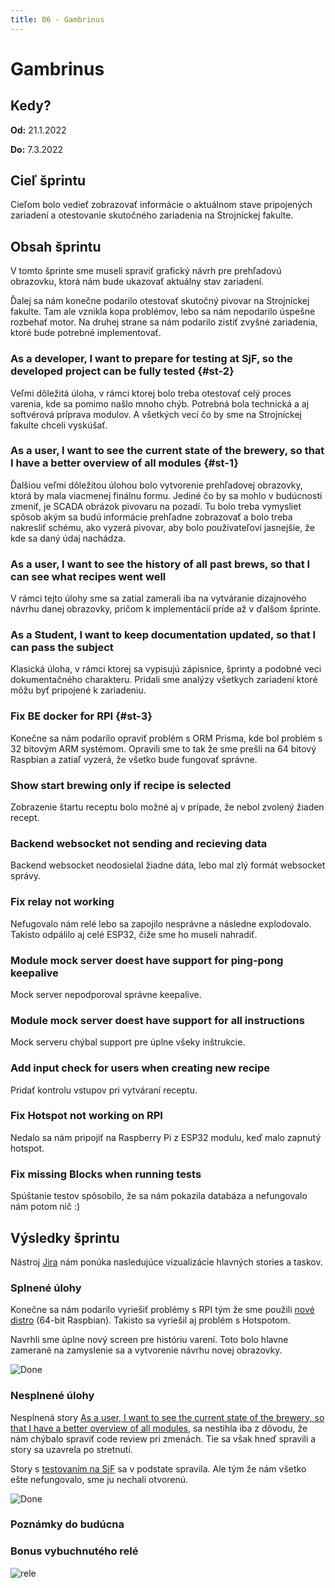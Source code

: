 ```yaml
---
title: 06 - Gambrinus
---
```


# Gambrinus

## Kedy?

**Od:** 21.1.2022

**Do:** 7.3.2022

## Cieľ šprintu

Cieľom bolo vedieť zobrazovať informácie o aktuálnom stave pripojených zariadení a otestovanie skutočného zariadenia na Strojníckej fakulte.

## Obsah šprintu

V tomto šprinte sme museli spraviť grafický návrh pre prehľadovú obrazovku, ktorá nám bude ukazovať aktuálny stav zariadení.

Ďalej sa nám konečne podarilo otestovať skutočný pivovar na Strojníckej fakulte. Tam ale vznikla kopa problémov, lebo sa nám nepodarilo úspešne rozbehať motor. Na druhej strane sa nám podarilo zistiť zvyšné zariadenia, ktoré bude potrebné implementovať.

### As a developer, I want to prepare for testing at SjF, so the developed project can be fully tested {#st-2}

Veľmi dôležitá úloha, v rámci ktorej bolo treba otestovať celý proces varenia, kde sa pomimo našlo mnoho chýb. Potrebná bola technická a aj softvérová príprava modulov. A všetkých vecí čo by sme na Strojníckej fakulte chceli vyskúšať.

### As a user, I want to see the current state of the brewery, so that I have a better overview of all modules {#st-1}

Ďalšiou veľmi dôležitou úlohou bolo vytvorenie prehľadovej obrazovky, ktorá by mala viacmenej finálnu formu. Jediné čo by sa mohlo v budúcnosti zmeniť, je SCADA obrázok pivovaru na pozadí. Tu bolo treba vymysliet spôsob akým sa budú informácie prehľadne zobrazovať a bolo treba nakresliť schému, ako vyzerá pivovar, aby bolo používateľovi jasnejšie, že kde sa daný údaj nachádza.

### As a user, I want to see the history of all past brews, so that I can see what recipes went well

V rámci tejto úlohy sme sa zatial zamerali iba na vytváranie dizajnového návrhu danej obrazovky, pričom k implementácií príde až v ďalšom šprinte.

### As a Student, I want to keep documentation updated, so that I can pass the subject

Klasická úloha, v rámci ktorej sa vypisujú zápisnice, šprinty a podobné veci dokumentačného charakteru. Pridali sme analýzy všetkych zariadení ktoré môžu byť pripojené k zariadeniu.

### Fix BE docker for RPI {#st-3}

Konečne sa nám podarilo opraviť problém s ORM Prisma, kde bol problém s 32 bitovým ARM systémom. Opravili sme to tak že sme prešli na 64 bitový Raspbian a zatiaľ vyzerá, že všetko bude fungovať správne.

### Show start brewing only if recipe is selected

Zobrazenie štartu receptu bolo možné aj v prípade, že nebol zvolený žiaden recept.

### Backend websocket not sending and recieving data

Backend websocket neodosielal žiadne dáta, lebo mal zlý formát websocket správy.

### Fix relay not working

Nefugovalo nám relé lebo sa zapojilo nesprávne a následne explodovalo. Takisto odpálilo aj celé ESP32, čiže sme ho museli nahradiť.

### Module mock server doest have support for ping-pong keepalive

Mock server nepodporoval správne keepalive.

### Module mock server doest have support for all instructions

Mock serveru chýbal support pre úplne všeky inštrukcie.

### Add input check for users when creating new recipe

Pridať kontrolu vstupov pri vytváraní receptu.

### Fix Hotspot not working on RPI

Nedalo sa nám pripojiť na Raspberry Pi z ESP32 modulu, keď malo zapnutý hotspot.

### Fix missing Blocks when running tests

Spúštanie testov spôsobilo, že sa nám pokazila databáza a nefungovalo nám potom nič :)

## Výsledky šprintu

Nástroj [Jira](../methodics/jira.md) nám ponúka nasledujúce vizualizácie hlavných stories a taskov.

### Splnené úlohy

Konečne sa nám podarilo vyriešiť problémy s RPI tým že sme použili [nové distro](#st-3) (64-bit Raspbian). Takisto sa vyriešil aj problém s Hotspotom.

Navrhli sme úplne nový screen pre históriu varení. Toto bolo hlavne zamerané na zamyslenie sa a vytvorenie návrhu novej obrazovky.

![Done](/img/sprints/sprint-06-1.png)

### Nesplnené úlohy

Nesplnená story [As a user, I want to see the current state of the brewery, so that I have a better overview of all modules](#st-1), sa nestihla iba z dôvodu, že nám chýbalo spraviť code review pri zmenách. Tie sa však hneď spravili a story sa uzavrela po stretnutí.

Story s [testovaním na SjF](#st-2) sa v podstate spravila. Ale tým že nám všetko ešte nefungovalo, sme ju nechali otvorenú.

![Done](/img/sprints/sprint-06-2.png)

### Poznámky do budúcna

<!-- ![starfish_retrospective_6.png](/img/starfish_retrospective_6.png) -->

### Bonus vybuchnutého relé

![rele](/img/sprints/06/relay.jpg)
